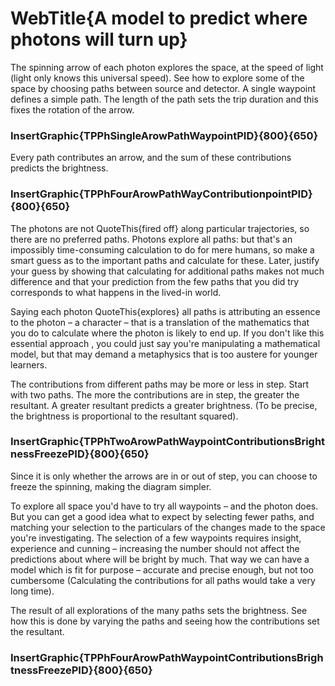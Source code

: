 # WebTitle{A model to predict where photons will turn up}

The spinning arrow of each photon explores the space, at the speed of light (light only knows this universal speed). See how to explore some of the space by choosing paths between source and detector. A single waypoint defines a simple path. The length of the path sets the trip duration and this fixes the rotation of the arrow.

### InsertGraphic{TPPhSingleArowPathWaypointPID}{800}{650}

Every path contributes an arrow, and the sum of these contributions predicts the brightness.

### InsertGraphic{TPPhFourArowPathWayContributionpointPID}{800}{650}

The photons are not QuoteThis{fired off} along particular trajectories, so there are no preferred paths. Photons explore all paths: but that's an impossibly time-consuming calculation to do for mere humans, so make a smart guess as to the important paths and calculate for these. Later, justify your guess by showing that calculating for additional paths makes not much difference and that your prediction from the few paths that you did try corresponds to what happens in the lived-in world.

Saying each photon QuoteThis{explores} all paths is attributing an essence to the photon – a character – that is a translation of the mathematics that you do to calculate where the photon is likely to end up. If you don't like this essential approach , you could just say you're manipulating a mathematical model, but that may demand a metaphysics that is too austere for younger learners.

The contributions from different paths may be more or less in step. Start with two paths. The more the contributions are in step, the greater the resultant. A greater resultant predicts a greater brightness. (To be precise, the brightness is proportional to the resultant squared).

### InsertGraphic{TPPhTwoArowPathWaypointContributionsBrightnessFreezePID}{800}{650}

Since it is only whether the arrows are in or out of step, you can choose to freeze the spinning, making the diagram simpler.

To explore all space you'd have to try all waypoints – and the photon does. But you can get a good idea what to expect by selecting fewer paths, and matching your selection to the particulars of the changes made to the space you're investigating. The selection of a few waypoints requires insight, experience and cunning – increasing the number should not affect the predictions about where will be bright by much. That way we can have a model which is fit for purpose – accurate and precise enough, but not too cumbersome (Calculating the contributions for all paths would take a very long time).

The result of all explorations of the many paths sets the brightness. See how this is done by varying the paths and seeing how the contributions set the resultant.

### InsertGraphic{TPPhFourArowPathWaypointContributionsBrightnessFreezePID}{800}{650}

